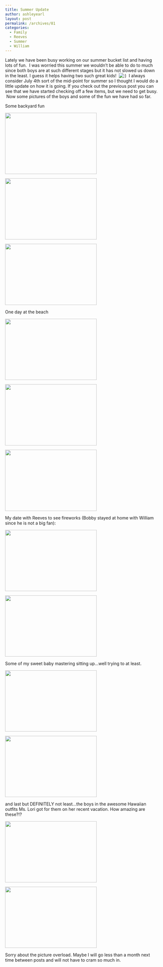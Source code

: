 ```yaml
---
title: Summer Update
author: ashleyearl
layout: post
permalink: /archives/81
categories:
  - Family
  - Reeves
  - Summer
  - William
---
```

Lately we have been busy working on our summer bucket list and having lots of fun.  I was worried this summer we wouldn&#8217;t be able to do to much since both boys are at such different stages but it has not slowed us down in the least. I guess it helps having two such great kids!  <img src="http://ashley.simplyearl.com/wp-includes/images/smilies/icon_smile.gif" alt=":)" class="wp-smiley" />  I always consider July 4th sort of the mid-point for summer so I thought I would do a little update on how it is going. If you check out the previous post you can see that we have started checking off a few items, but we need to get busy.  Now some pictures of the boys and some of the fun we have had so far.

Some backyard fun

[<img class="aligncenter size-medium wp-image-83" title="DSC_0114" src="http://ashley.simplyearl.com/wp-content/uploads/2011/07/DSC_0114-300x200.jpg" alt="" width="300" height="200" />][1]

[<img class="aligncenter size-medium wp-image-130" title="DSC_0319" src="http://ashley.simplyearl.com/wp-content/uploads/2011/07/DSC_0319-300x200.jpg" alt="" width="300" height="200" />][2]

[<img class="size-medium wp-image-125 aligncenter" title="DSC_0296" src="http://ashley.simplyearl.com/wp-content/uploads/2011/07/DSC_0296-300x200.jpg" alt="" width="300" height="200" />][3]

One day at the beach

[<img class="size-medium wp-image-114 aligncenter" title="DSC_0231" src="http://ashley.simplyearl.com/wp-content/uploads/2011/07/DSC_0231-300x200.jpg" alt="" width="300" height="200" />][4]

[<img class="aligncenter size-medium wp-image-112" title="DSC_0229" src="http://ashley.simplyearl.com/wp-content/uploads/2011/07/DSC_0229-300x200.jpg" alt="" width="300" height="200" />][5]

[<img class="aligncenter size-medium wp-image-117" title="DSC_0245" src="http://ashley.simplyearl.com/wp-content/uploads/2011/07/DSC_0245-300x200.jpg" alt="" width="300" height="200" />][6]

My date with Reeves to see fireworks (Bobby stayed at home with William since he is not a big fan):

[<img class="aligncenter size-medium wp-image-90" title="DSC_0414" src="http://ashley.simplyearl.com/wp-content/uploads/2011/07/DSC_0414-300x200.jpg" alt="" width="300" height="200" />][7]

[<img class="aligncenter size-medium wp-image-86" title="DSC_0410" src="http://ashley.simplyearl.com/wp-content/uploads/2011/07/DSC_0410-300x200.jpg" alt="" width="300" height="200" />][8]

Some of my sweet baby mastering sitting up&#8230;well trying to at least.

[<img class="aligncenter size-medium wp-image-99" title="DSC_0188" src="http://ashley.simplyearl.com/wp-content/uploads/2011/07/DSC_0188-300x200.jpg" alt="" width="300" height="200" />][9]

[<img class="aligncenter size-medium wp-image-109" title="DSC_0199" src="http://ashley.simplyearl.com/wp-content/uploads/2011/07/DSC_0199-300x200.jpg" alt="" width="300" height="200" />][10]

and last but DEFINITELY not least&#8230;the boys in the awesome Hawaiian outfits Ms. Lori got for them on her recent vacation. How amazing are these?!?

[<img class="aligncenter size-medium wp-image-98" title="DSC_0160" src="http://ashley.simplyearl.com/wp-content/uploads/2011/07/DSC_0160-300x200.jpg" alt="" width="300" height="200" />][11]

[<img class="aligncenter size-medium wp-image-91" title="DSC_0155" src="http://ashley.simplyearl.com/wp-content/uploads/2011/07/DSC_0155-300x200.jpg" alt="" width="300" height="200" />][12]

Sorry about the picture overload. Maybe I will go less than a month next time between posts and will not have to cram so much in.

 [1]: http://ashley.simplyearl.com/wp-content/uploads/2011/07/DSC_0114.jpg
 [2]: http://ashley.simplyearl.com/wp-content/uploads/2011/07/DSC_0319.jpg
 [3]: http://ashley.simplyearl.com/wp-content/uploads/2011/07/DSC_0296.jpg
 [4]: http://ashley.simplyearl.com/wp-content/uploads/2011/07/DSC_0231.jpg
 [5]: http://ashley.simplyearl.com/wp-content/uploads/2011/07/DSC_0229.jpg
 [6]: http://ashley.simplyearl.com/wp-content/uploads/2011/07/DSC_0245.jpg
 [7]: http://ashley.simplyearl.com/wp-content/uploads/2011/07/DSC_0414.jpg
 [8]: http://ashley.simplyearl.com/wp-content/uploads/2011/07/DSC_0410.jpg
 [9]: http://ashley.simplyearl.com/wp-content/uploads/2011/07/DSC_0188.jpg
 [10]: http://ashley.simplyearl.com/wp-content/uploads/2011/07/DSC_0199.jpg
 [11]: http://ashley.simplyearl.com/wp-content/uploads/2011/07/DSC_0160.jpg
 [12]: http://ashley.simplyearl.com/wp-content/uploads/2011/07/DSC_0155.jpg